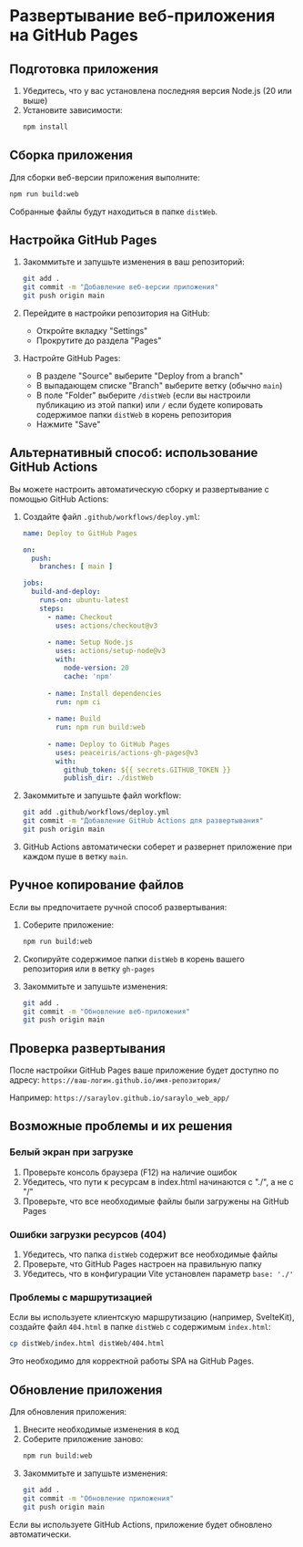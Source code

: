 # Развертывание веб-приложения на GitHub Pages

## Подготовка приложения

1. Убедитесь, что у вас установлена последняя версия Node.js (20 или выше)
2. Установите зависимости:
   ```bash
   npm install
   ```

## Сборка приложения

Для сборки веб-версии приложения выполните:
```bash
npm run build:web
```

Собранные файлы будут находиться в папке `distWeb`.

## Настройка GitHub Pages

1. Закоммитьте и запушьте изменения в ваш репозиторий:
   ```bash
   git add .
   git commit -m "Добавление веб-версии приложения"
   git push origin main
   ```

2. Перейдите в настройки репозитория на GitHub:
   - Откройте вкладку "Settings"
   - Прокрутите до раздела "Pages"

3. Настройте GitHub Pages:
   - В разделе "Source" выберите "Deploy from a branch"
   - В выпадающем списке "Branch" выберите ветку (обычно `main`)
   - В поле "Folder" выберите `/distWeb` (если вы настроили публикацию из этой папки) или `/` если будете копировать содержимое папки `distWeb` в корень репозитория
   - Нажмите "Save"

## Альтернативный способ: использование GitHub Actions

Вы можете настроить автоматическую сборку и развертывание с помощью GitHub Actions:

1. Создайте файл `.github/workflows/deploy.yml`:
   ```yaml
   name: Deploy to GitHub Pages
   
   on:
     push:
       branches: [ main ]
   
   jobs:
     build-and-deploy:
       runs-on: ubuntu-latest
       steps:
         - name: Checkout
           uses: actions/checkout@v3
           
         - name: Setup Node.js
           uses: actions/setup-node@v3
           with:
             node-version: 20
             cache: 'npm'
             
         - name: Install dependencies
           run: npm ci
           
         - name: Build
           run: npm run build:web
           
         - name: Deploy to GitHub Pages
           uses: peaceiris/actions-gh-pages@v3
           with:
             github_token: ${{ secrets.GITHUB_TOKEN }}
             publish_dir: ./distWeb
   ```

2. Закоммитьте и запушьте файл workflow:
   ```bash
   git add .github/workflows/deploy.yml
   git commit -m "Добавление GitHub Actions для развертывания"
   git push origin main
   ```

3. GitHub Actions автоматически соберет и развернет приложение при каждом пуше в ветку `main`.

## Ручное копирование файлов

Если вы предпочитаете ручной способ развертывания:

1. Соберите приложение:
   ```bash
   npm run build:web
   ```

2. Скопируйте содержимое папки `distWeb` в корень вашего репозитория или в ветку `gh-pages`

3. Закоммитьте и запушьте изменения:
   ```bash
   git add .
   git commit -m "Обновление веб-приложения"
   git push origin main
   ```

## Проверка развертывания

После настройки GitHub Pages ваше приложение будет доступно по адресу:
`https://ваш-логин.github.io/имя-репозитория/`

Например: `https://saraylov.github.io/saraylo_web_app/`

## Возможные проблемы и их решения

### Белый экран при загрузке

1. Проверьте консоль браузера (F12) на наличие ошибок
2. Убедитесь, что пути к ресурсам в index.html начинаются с "./", а не с "/"
3. Проверьте, что все необходимые файлы были загружены на GitHub Pages

### Ошибки загрузки ресурсов (404)

1. Убедитесь, что папка `distWeb` содержит все необходимые файлы
2. Проверьте, что GitHub Pages настроен на правильную папку
3. Убедитесь, что в конфигурации Vite установлен параметр `base: './'`

### Проблемы с маршрутизацией

Если вы используете клиентскую маршрутизацию (например, SvelteKit), создайте файл `404.html` в папке `distWeb` с содержимым `index.html`:
```bash
cp distWeb/index.html distWeb/404.html
```

Это необходимо для корректной работы SPA на GitHub Pages.

## Обновление приложения

Для обновления приложения:

1. Внесите необходимые изменения в код
2. Соберите приложение заново:
   ```bash
   npm run build:web
   ```
3. Закоммитьте и запушьте изменения:
   ```bash
   git add .
   git commit -m "Обновление приложения"
   git push origin main
   ```

Если вы используете GitHub Actions, приложение будет обновлено автоматически.